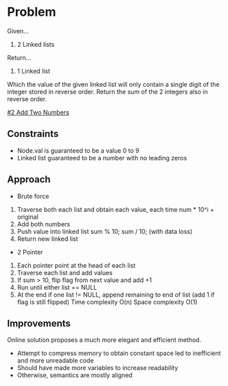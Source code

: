 
# Problem
Given...
1. 2 Linked lists

Return...
1. 1 Linked list

Which the value of the given linked list will only contain a single digit of the integer stored in reverse order. Return the sum of the 2 integers also in reverse order.

[\#2 Add Two Numbers](https://leetcode.com/problems/add-two-numbers/description/)

## Constraints
- Node.val is guaranteed to be a value 0 to 9
- Linked list guaranteed to be a number with no leading zeros

## Approach
- Brute force
1. Traverse both each list and obtain each value, each time num * 10^i + original
2. Add both numbers
3. Push value into linked list
    sum % 10; 
    sum / 10; (with data loss) 
4. Return new linked list

- 2 Pointer
1. Each pointer point at the head of each list
2. Traverse each list and add values
3. If sum > 10, flip flag from next value and add +1
4. Run until either list == NULL
5. At the end if one list != NULL, append remaining to end of list (add 1 if flag is still flipped)
Time complexity O(n)
Space complexity O(1)

## Improvements
Online solution proposes a much more elegant and efficient method.
- Attempt to compress memory to obtain constant space led to inefficient and more unreadable code
- Should have made more variables to increase readability
- Otherwise, semantics are mostly aligned
